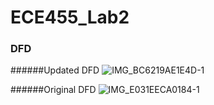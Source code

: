 # ECE455_Lab2

### DFD

######Updated DFD
![IMG_BC6219AE1E4D-1](https://user-images.githubusercontent.com/68630621/225779672-31032a4d-a50b-4cf9-b910-762737eaf7fb.jpeg)


######Original DFD
![IMG_E031EECA0184-1](https://user-images.githubusercontent.com/68630621/224197079-639e76f6-4e67-44d4-a960-10190bb176f7.jpeg)
